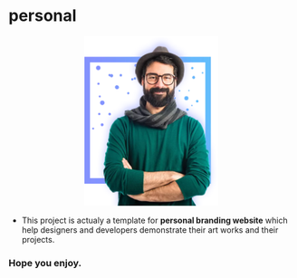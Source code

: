 # personal
<p align="center"> <img whith="300px" height="300px" src="Img/hero-img.png.webp"> </p>

 - This project is actualy a template for **personal branding website** which help designers and developers demonstrate their art works and their projects.


### Hope you enjoy.

